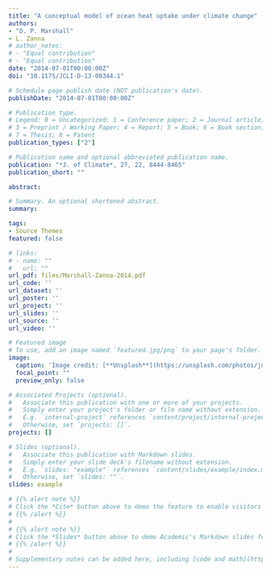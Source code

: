 ```yaml
---
title: "A conceptual model of ocean heat uptake under climate change"
authors:
- "D. P. Marshall"
- L. Zanna
# author_notes:
# - "Equal contribution"
# - "Equal contribution"
date: "2014-07-01T00:00:00Z"
doi: "10.1175/JCLI-D-13-00344.1"

# Schedule page publish date (NOT publication's date).
publishDate: "2014-07-01T00:00:00Z"

# Publication type.
# Legend: 0 = Uncategorized; 1 = Conference paper; 2 = Journal article;
# 3 = Preprint / Working Paper; 4 = Report; 5 = Book; 6 = Book section;
# 7 = Thesis; 8 = Patent
publication_types: ["2"]

# Publication name and optional abbreviated publication name.
publication: "*J. of Climate*, 27, 22, 8444-8465"
publication_short: ""

abstract: 

# Summary. An optional shortened abstract.
summary: 

tags:
- Source Themes
featured: false

# links:
# - name: ""
#   url: ""
url_pdf: files/Marshall-Zanna-2014.pdf
url_code: ''
url_dataset: ''
url_poster: ''
url_project: ''
url_slides: ''
url_source: ''
url_video: ''

# Featured image
# To use, add an image named `featured.jpg/png` to your page's folder. 
image:
  caption: 'Image credit: [**Unsplash**](https://unsplash.com/photos/jdD8gXaTZsc)'
  focal_point: ""
  preview_only: false

# Associated Projects (optional).
#   Associate this publication with one or more of your projects.
#   Simply enter your project's folder or file name without extension.
#   E.g. `internal-project` references `content/project/internal-project/index.md`.
#   Otherwise, set `projects: []`.
projects: []

# Slides (optional).
#   Associate this publication with Markdown slides.
#   Simply enter your slide deck's filename without extension.
#   E.g. `slides: "example"` references `content/slides/example/index.md`.
#   Otherwise, set `slides: ""`.
slides: example

# {{% alert note %}}
# Click the *Cite* button above to demo the feature to enable visitors to import publication metadata into their reference management software.
# {{% /alert %}}
# 
# {{% alert note %}}
# Click the *Slides* button above to demo Academic's Markdown slides feature.
# {{% /alert %}}
# 
# Supplementary notes can be added here, including [code and math](https://sourcethemes.com/academic/docs/writing-markdown-latex/).
---
```

